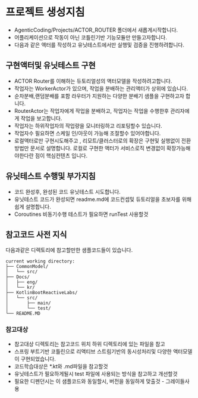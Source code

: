 
# 프로젝트 생성지침

- AgenticCoding/Projects/ACTOR_ROUTER 폴더에서 새롭게시작합니다.
- 어플리케이션으로 작동이 아닌 코틀린기반 기능모듈만 만들고자합니다.
- 다음과 같은 액터를 작성하고 유닛테스트에서만 실행및 검증을 진행하려합니다.

## 구현액터및 유닛테스트 구현
- ACTOR Router를 이해하는 듀토리얼성의 액터모델을 작성하려고합니다.
- 작업자는 WorkerActor가 있으며, 작업을 분배하는 관리액터가 상위에 있습니다.
- 순차분배,랜덤분배를 포함 라우터가 지원하는 다양한 분배기 샘플을 구현하고자 합니다.
- RouterActor는 작업자에게 작업을 분배하고, 작업자는 작업을 수행한후 관리자에게 작업을 보고합니다.
- 작업자는 하위작업자의 작업량을 모니터링하고 리포팅할수 있습니다.
- 작업자수 필요하면 스케일 인/아웃이 가능해 조절할수 있어야합니다.
- 로컬액터로만 구현시도해주고 , 리모트/클러스터로의 확장은 구현및 실행없이 전환방법만 문서로 설명합니다. 로컬로 구현한 액터가 서비스로직 변경없이 확장가능해야한다란 점이 핵심컨텐츠 입니다.

## 유닛테스트 수행및 부가지침
- 코드 완성후, 완성된 코드 유닛테스트 시도합니다.
- 유닛테스트 코드가 완성되면 readme.md에 코드컨셉및 듀토리얼을 초보자를 위해 쉽게 설명합니다.
- Coroutines 비동기수행 테스트가 필요하면 runTest 사용할것


## 참고코드 사전 지식

다음과같은 디렉토리에 참고할만한 샘플코드들이 있습니다.

```
current working directory:
├── CommonModel/
│   └── src/
├── Docs/
│   ├── eng/
│   └── kr/
├── KotlinBootReactiveLabs/
│   └── src/
│       ├── main/
│       └── test/
└── README.MD
```

### 참고대상
- 참고대상 디렉토리는 참고코드 위치 하위 디렉토리에 있는 파일을 참고
- 스프링 부트기반 코틀린으로 리액티브 스트림기반의 동시성처리및 다양한 액터모델이 구현되었습니다.
- 코드학습대상은 *.kt와 .md파일을 참고할것
- 유닛테스트가 필요하게될시 test 파일에 사용되는 방식을 참고하고 개선할것
- 필요한 디펜던시는 이 샘플코드와 동일할시, 버전을 동일하게 맞출것 - 그레이들사용